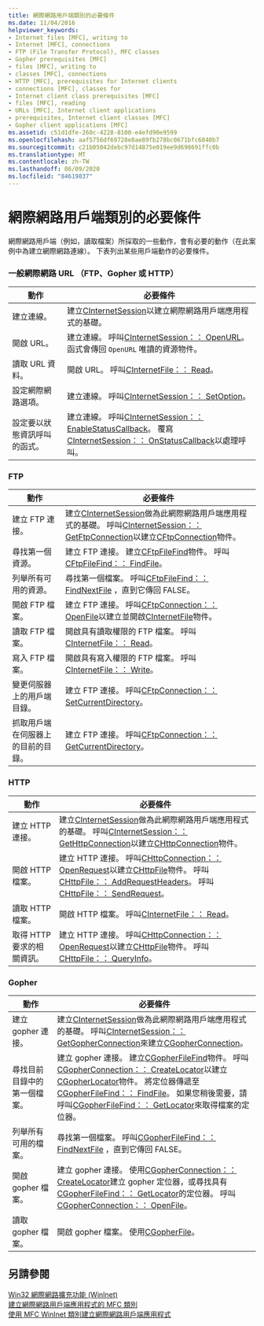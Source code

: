 ```yaml
---
title: 網際網路用戶端類別的必要條件
ms.date: 11/04/2016
helpviewer_keywords:
- Internet files [MFC], writing to
- Internet [MFC], connections
- FTP (File Transfer Protocol), MFC classes
- Gopher prerequisites [MFC]
- files [MFC], writing to
- classes [MFC], connections
- HTTP [MFC], prerequisites for Internet clients
- connections [MFC], classes for
- Internet client class prerequisites [MFC]
- files [MFC], reading
- URLs [MFC], Internet client applications
- prerequisites, Internet client classes [MFC]
- Gopher client applications [MFC]
ms.assetid: c51d1dfe-260c-4228-8100-e4efd90e9599
ms.openlocfilehash: aaf5756df69728e8ae89fb278bc0671bfc6840b7
ms.sourcegitcommit: c21b05042debc97d14875e019ee9d698691ffc0b
ms.translationtype: MT
ms.contentlocale: zh-TW
ms.lasthandoff: 06/09/2020
ms.locfileid: "84619837"
---
```

# <a name="prerequisites-for-internet-client-classes"></a>網際網路用戶端類別的必要條件

網際網路用戶端（例如，讀取檔案）所採取的一些動作，會有必要的動作（在此案例中為建立網際網路連線）。 下表列出某些用戶端動作的必要條件。

### <a name="general-internet-url-ftp-gopher-or-http"></a>一般網際網路 URL （FTP、Gopher 或 HTTP）

|動作|必要條件|
|------------|------------------|
|建立連線。|建立[CInternetSession](reference/cinternetsession-class.md)以建立網際網路用戶端應用程式的基礎。|
|開啟 URL。|建立連線。 呼叫[CInternetSession：： OpenURL](reference/cinternetsession-class.md#openurl)。 函式會傳回 `OpenURL` 唯讀的資源物件。|
|讀取 URL 資料。|開啟 URL。 呼叫[CInternetFile：： Read](reference/cinternetfile-class.md#read)。|
|設定網際網路選項。|建立連線。 呼叫[CInternetSession：： SetOption](reference/cinternetsession-class.md#setoption)。|
|設定要以狀態資訊呼叫的函式。|建立連線。 呼叫[CInternetSession：： EnableStatusCallback](reference/cinternetsession-class.md#enablestatuscallback)。 覆寫[CInternetSession：： OnStatusCallback](reference/cinternetsession-class.md#onstatuscallback)以處理呼叫。|

### <a name="ftp"></a>FTP

|動作|必要條件|
|------------|------------------|
|建立 FTP 連接。|建立[CInternetSession](reference/cinternetsession-class.md)做為此網際網路用戶端應用程式的基礎。 呼叫[CInternetSession：： GetFtpConnection](reference/cinternetsession-class.md#getftpconnection)以建立[CFtpConnection](reference/cftpconnection-class.md)物件。|
|尋找第一個資源。|建立 FTP 連接。 建立[CFtpFileFind](reference/cftpfilefind-class.md)物件。 呼叫[CFtpFileFind：： FindFile](reference/cftpfilefind-class.md#findfile)。|
|列舉所有可用的資源。|尋找第一個檔案。 呼叫[CFtpFileFind：： FindNextFile](reference/cftpfilefind-class.md#findnextfile) ，直到它傳回 FALSE。|
|開啟 FTP 檔案。|建立 FTP 連接。 呼叫[CFtpConnection：： OpenFile](reference/cftpconnection-class.md#openfile)以建立並開啟[CInternetFile](reference/cinternetfile-class.md)物件。|
|讀取 FTP 檔案。|開啟具有讀取權限的 FTP 檔案。 呼叫[CInternetFile：： Read](reference/cinternetfile-class.md#read)。|
|寫入 FTP 檔案。|開啟具有寫入權限的 FTP 檔案。 呼叫[CInternetFile：： Write](reference/cinternetfile-class.md#write)。|
|變更伺服器上的用戶端目錄。|建立 FTP 連接。 呼叫[CFtpConnection：： SetCurrentDirectory](reference/cftpconnection-class.md#setcurrentdirectory)。|
|抓取用戶端在伺服器上的目前的目錄。|建立 FTP 連接。 呼叫[CFtpConnection：： GetCurrentDirectory](reference/cftpconnection-class.md#getcurrentdirectory)。|

### <a name="http"></a>HTTP

|動作|必要條件|
|------------|------------------|
|建立 HTTP 連接。|建立[CInternetSession](reference/cinternetsession-class.md)做為此網際網路用戶端應用程式的基礎。 呼叫[CInternetSession：： GetHttpConnection](reference/cinternetsession-class.md#gethttpconnection)以建立[CHttpConnection](reference/chttpconnection-class.md)物件。|
|開啟 HTTP 檔案。|建立 HTTP 連接。 呼叫[CHttpConnection：： OpenRequest](reference/chttpconnection-class.md#openrequest)以建立[CHttpFile](reference/chttpfile-class.md)物件。 呼叫[CHttpFile：： AddRequestHeaders](reference/chttpfile-class.md#addrequestheaders)。 呼叫[CHttpFile：： SendRequest](reference/chttpfile-class.md#sendrequest)。|
|讀取 HTTP 檔案。|開啟 HTTP 檔案。 呼叫[CInternetFile：： Read](reference/cinternetfile-class.md#read)。|
|取得 HTTP 要求的相關資訊。|建立 HTTP 連接。 呼叫[CHttpConnection：： OpenRequest](reference/chttpconnection-class.md#openrequest)以建立[CHttpFile](reference/chttpfile-class.md)物件。 呼叫[CHttpFile：： QueryInfo](reference/chttpfile-class.md#queryinfo)。|

### <a name="gopher"></a>Gopher

|動作|必要條件|
|------------|------------------|
|建立 gopher 連接。|建立[CInternetSession](reference/cinternetsession-class.md)做為此網際網路用戶端應用程式的基礎。 呼叫[CInternetSession：： GetGopherConnection](reference/cinternetsession-class.md#getgopherconnection)來建立[CGopherConnection](reference/cgopherconnection-class.md)。|
|尋找目前目錄中的第一個檔案。|建立 gopher 連接。 建立[CGopherFileFind](reference/cgopherfilefind-class.md)物件。 呼叫[CGopherConnection：： CreateLocator](reference/cgopherconnection-class.md#createlocator)以建立[CGopherLocator](reference/cgopherlocator-class.md)物件。 將定位器傳遞至[CGopherFileFind：： FindFile](reference/cgopherfilefind-class.md#findfile)。 如果您稍後需要，請呼叫[CGopherFileFind：： GetLocator](reference/cgopherfilefind-class.md#getlocator)來取得檔案的定位器。|
|列舉所有可用的檔案。|尋找第一個檔案。 呼叫[CGopherFileFind：： FindNextFile](reference/cgopherfilefind-class.md#findnextfile) ，直到它傳回 FALSE。|
|開啟 gopher 檔案。|建立 gopher 連接。 使用[CGopherConnection：： CreateLocator](reference/cgopherconnection-class.md#createlocator)建立 gopher 定位器，或尋找具有[CGopherFileFind：： GetLocator](reference/cgopherfilefind-class.md#getlocator)的定位器。 呼叫[CGopherConnection：： OpenFile](reference/cgopherconnection-class.md#openfile)。|
|讀取 gopher 檔案。|開啟 gopher 檔案。 使用[CGopherFile](reference/cgopherfile-class.md)。|

## <a name="see-also"></a>另請參閱

[Win32 網際網路擴充功能 (WinInet)](win32-internet-extensions-wininet.md)<br/>
[建立網際網路用戶端應用程式的 MFC 類別](mfc-classes-for-creating-internet-client-applications.md)<br/>
[使用 MFC WinInet 類別建立網際網路用戶端應用程式](writing-an-internet-client-application-using-mfc-wininet-classes.md)
